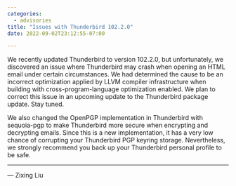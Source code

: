 ```yaml
---
categories:
  - advisories
title: "Issues with Thunderbird 102.2.0"
date: 2022-09-02T23:12:55-07:00

---
```


We recently updated Thunderbird to version 102.2.0, but unfortunately, 
we discovered an issue where Thunderbird may crash when opening an HTML email under certain circumstances. 
We had determined the cause to be an incorrect optimization applied by LLVM compiler infrastructure when building with cross-program-language optimization enabled.
We plan to correct this issue in an upcoming update to the Thunderbird package update.
Stay tuned.

We also changed the OpenPGP implementation in Thunderbird with sequoia-pgp to make Thunderbird more secure when encrypting and decrypting emails.
Since this is a new implementation, it has a very low chance of corrupting your Thunderbird PGP keyring storage.
Nevertheless, we strongly recommend you back up your Thunderbird personal profile to be safe.

---

— Zixing Liu
